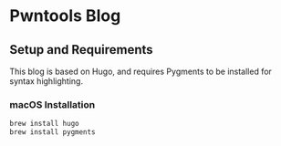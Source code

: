 # Pwntools Blog

## Setup and Requirements

This blog is based on Hugo, and requires Pygments to be installed for syntax highlighting.

### macOS Installation

```sh
brew install hugo
brew install pygments
```

